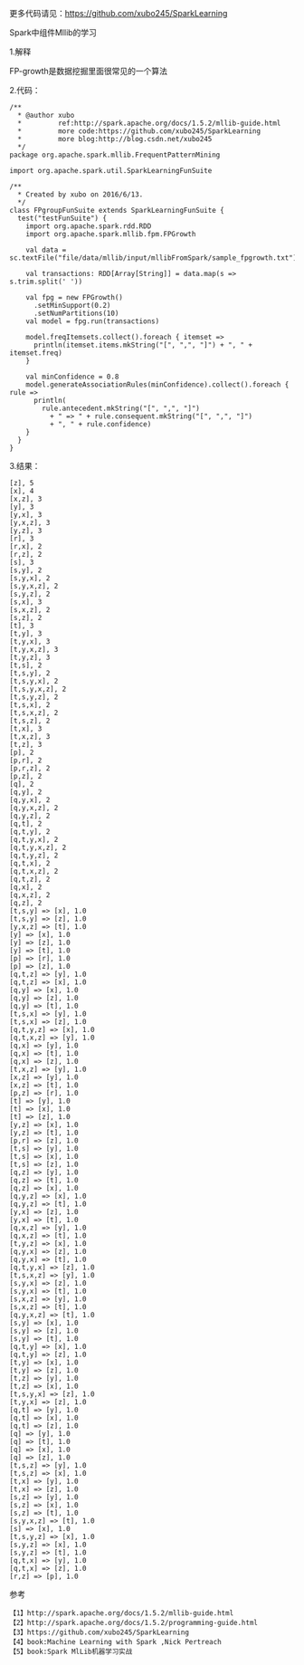 
更多代码请见：https://github.com/xubo245/SparkLearning

Spark中组件Mllib的学习

1.解释

FP-growth是数据挖掘里面很常见的一个算法


2.代码：
	
	/**
	  * @author xubo
	  *         ref:http://spark.apache.org/docs/1.5.2/mllib-guide.html
	  *         more code:https://github.com/xubo245/SparkLearning
	  *         more blog:http://blog.csdn.net/xubo245
	  */
	package org.apache.spark.mllib.FrequentPatternMining
	
	import org.apache.spark.util.SparkLearningFunSuite
	
	/**
	  * Created by xubo on 2016/6/13.
	  */
	class FPgroupFunSuite extends SparkLearningFunSuite {
	  test("testFunSuite") {
	    import org.apache.spark.rdd.RDD
	    import org.apache.spark.mllib.fpm.FPGrowth
	
	    val data = sc.textFile("file/data/mllib/input/mllibFromSpark/sample_fpgrowth.txt")
	
	    val transactions: RDD[Array[String]] = data.map(s => s.trim.split(' '))
	
	    val fpg = new FPGrowth()
	      .setMinSupport(0.2)
	      .setNumPartitions(10)
	    val model = fpg.run(transactions)
	
	    model.freqItemsets.collect().foreach { itemset =>
	      println(itemset.items.mkString("[", ",", "]") + ", " + itemset.freq)
	    }
	
	    val minConfidence = 0.8
	    model.generateAssociationRules(minConfidence).collect().foreach { rule =>
	      println(
	        rule.antecedent.mkString("[", ",", "]")
	          + " => " + rule.consequent.mkString("[", ",", "]")
	          + ", " + rule.confidence)
	    }
	  }
	}


3.结果：

	[z], 5
	[x], 4
	[x,z], 3
	[y], 3
	[y,x], 3
	[y,x,z], 3
	[y,z], 3
	[r], 3
	[r,x], 2
	[r,z], 2
	[s], 3
	[s,y], 2
	[s,y,x], 2
	[s,y,x,z], 2
	[s,y,z], 2
	[s,x], 3
	[s,x,z], 2
	[s,z], 2
	[t], 3
	[t,y], 3
	[t,y,x], 3
	[t,y,x,z], 3
	[t,y,z], 3
	[t,s], 2
	[t,s,y], 2
	[t,s,y,x], 2
	[t,s,y,x,z], 2
	[t,s,y,z], 2
	[t,s,x], 2
	[t,s,x,z], 2
	[t,s,z], 2
	[t,x], 3
	[t,x,z], 3
	[t,z], 3
	[p], 2
	[p,r], 2
	[p,r,z], 2
	[p,z], 2
	[q], 2
	[q,y], 2
	[q,y,x], 2
	[q,y,x,z], 2
	[q,y,z], 2
	[q,t], 2
	[q,t,y], 2
	[q,t,y,x], 2
	[q,t,y,x,z], 2
	[q,t,y,z], 2
	[q,t,x], 2
	[q,t,x,z], 2
	[q,t,z], 2
	[q,x], 2
	[q,x,z], 2
	[q,z], 2
	[t,s,y] => [x], 1.0
	[t,s,y] => [z], 1.0
	[y,x,z] => [t], 1.0
	[y] => [x], 1.0
	[y] => [z], 1.0
	[y] => [t], 1.0
	[p] => [r], 1.0
	[p] => [z], 1.0
	[q,t,z] => [y], 1.0
	[q,t,z] => [x], 1.0
	[q,y] => [x], 1.0
	[q,y] => [z], 1.0
	[q,y] => [t], 1.0
	[t,s,x] => [y], 1.0
	[t,s,x] => [z], 1.0
	[q,t,y,z] => [x], 1.0
	[q,t,x,z] => [y], 1.0
	[q,x] => [y], 1.0
	[q,x] => [t], 1.0
	[q,x] => [z], 1.0
	[t,x,z] => [y], 1.0
	[x,z] => [y], 1.0
	[x,z] => [t], 1.0
	[p,z] => [r], 1.0
	[t] => [y], 1.0
	[t] => [x], 1.0
	[t] => [z], 1.0
	[y,z] => [x], 1.0
	[y,z] => [t], 1.0
	[p,r] => [z], 1.0
	[t,s] => [y], 1.0
	[t,s] => [x], 1.0
	[t,s] => [z], 1.0
	[q,z] => [y], 1.0
	[q,z] => [t], 1.0
	[q,z] => [x], 1.0
	[q,y,z] => [x], 1.0
	[q,y,z] => [t], 1.0
	[y,x] => [z], 1.0
	[y,x] => [t], 1.0
	[q,x,z] => [y], 1.0
	[q,x,z] => [t], 1.0
	[t,y,z] => [x], 1.0
	[q,y,x] => [z], 1.0
	[q,y,x] => [t], 1.0
	[q,t,y,x] => [z], 1.0
	[t,s,x,z] => [y], 1.0
	[s,y,x] => [z], 1.0
	[s,y,x] => [t], 1.0
	[s,x,z] => [y], 1.0
	[s,x,z] => [t], 1.0
	[q,y,x,z] => [t], 1.0
	[s,y] => [x], 1.0
	[s,y] => [z], 1.0
	[s,y] => [t], 1.0
	[q,t,y] => [x], 1.0
	[q,t,y] => [z], 1.0
	[t,y] => [x], 1.0
	[t,y] => [z], 1.0
	[t,z] => [y], 1.0
	[t,z] => [x], 1.0
	[t,s,y,x] => [z], 1.0
	[t,y,x] => [z], 1.0
	[q,t] => [y], 1.0
	[q,t] => [x], 1.0
	[q,t] => [z], 1.0
	[q] => [y], 1.0
	[q] => [t], 1.0
	[q] => [x], 1.0
	[q] => [z], 1.0
	[t,s,z] => [y], 1.0
	[t,s,z] => [x], 1.0
	[t,x] => [y], 1.0
	[t,x] => [z], 1.0
	[s,z] => [y], 1.0
	[s,z] => [x], 1.0
	[s,z] => [t], 1.0
	[s,y,x,z] => [t], 1.0
	[s] => [x], 1.0
	[t,s,y,z] => [x], 1.0
	[s,y,z] => [x], 1.0
	[s,y,z] => [t], 1.0
	[q,t,x] => [y], 1.0
	[q,t,x] => [z], 1.0
	[r,z] => [p], 1.0
	
	

参考

	【1】http://spark.apache.org/docs/1.5.2/mllib-guide.html 
	【2】http://spark.apache.org/docs/1.5.2/programming-guide.html
	【3】https://github.com/xubo245/SparkLearning
	【4】book:Machine Learning with Spark ,Nick Pertreach
    【5】book:Spark MlLib机器学习实战
